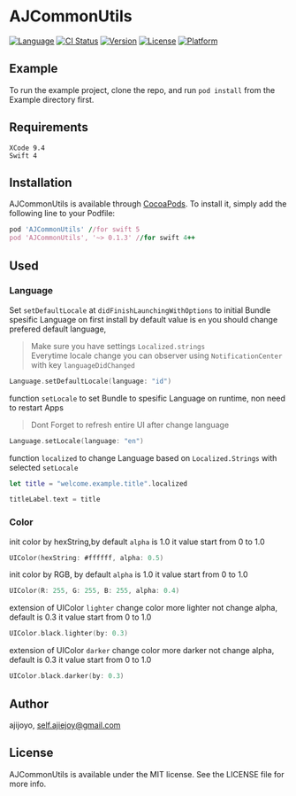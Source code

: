 # AJCommonUtils

[![Language](https://img.shields.io/badge/Swift-5-orange.svg)]()
[![CI Status](https://img.shields.io/travis/ajijoyo/AJCommonUtils.svg?style=flat)](https://travis-ci.org/ajijoyo/AJCommonUtils)
[![Version](https://img.shields.io/cocoapods/v/AJCommonUtils.svg?style=flat)](https://cocoapods.org/pods/AJCommonUtils)
[![License](https://img.shields.io/cocoapods/l/AJCommonUtils.svg?style=flat)](https://cocoapods.org/pods/AJCommonUtils)
[![Platform](https://img.shields.io/cocoapods/p/AJCommonUtils.svg?style=flat)](https://cocoapods.org/pods/AJCommonUtils)

## Example

To run the example project, clone the repo, and run `pod install` from the Example directory first.

## Requirements

```
XCode 9.4
Swift 4
```

## Installation

AJCommonUtils is available through [CocoaPods](https://cocoapods.org). To install
it, simply add the following line to your Podfile:

```ruby
pod 'AJCommonUtils' //for swift 5
pod 'AJCommonUtils', '~> 0.1.3' //for swift 4++
```

## Used

### Language

Set `setDefaultLocale` at `didFinishLaunchingWithOptions` to initial Bundle spesific Language on first install 
by default value is `en` you should change prefered default language,
> Make sure you have settings `Localized.strings`  
> Everytime locale change you can observer using `NotificationCenter` with key `languageDidChanged`
```swift
Language.setDefaultLocale(language: "id")
```

function `setLocale` to set Bundle to spesific Language on runtime, non need to restart Apps
> Dont Forget to refresh entire UI after change language
```swift
Language.setLocale(language: "en")
```
  
function `localized` to change Language based on `Localized.Strings` with selected `setLocale`
```swift
let title = "welcome.example.title".localized

titleLabel.text = title
```
  
### Color

init color by hexString,by default `alpha` is 1.0 it value start from 0 to 1.0

```swift
UIColor(hexString: #ffffff, alpha: 0.5)
````

init color by RGB, by default `alpha` is 1.0 it value start from 0 to 1.0
```swift
UIColor(R: 255, G: 255, B: 255, alpha: 0.4)
```

extension of UIColor `lighter` change color more lighter not change alpha, default is 0.3 it value start from 0 to 1.0

```swift
UIColor.black.lighter(by: 0.3)
```

extension of UIColor `darker` change color more darker not change alpha, default is 0.3 it value start from 0 to 1.0

```swift
UIColor.black.darker(by: 0.3)
```

## Author

ajijoyo, self.ajiejoy@gmail.com

## License

AJCommonUtils is available under the MIT license. See the LICENSE file for more info.
